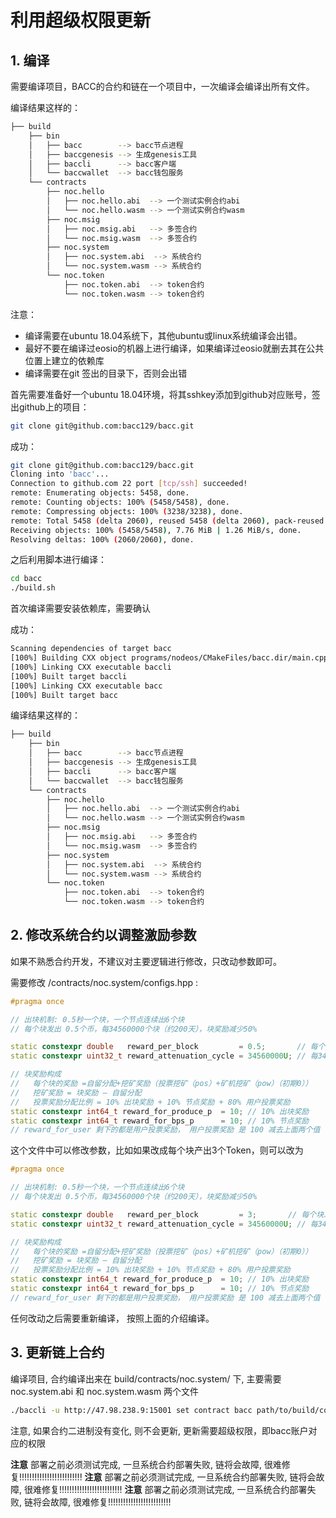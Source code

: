 # 利用超级权限更新

## 1. 编译

需要编译项目，BACC的合约和链在一个项目中，一次编译会编译出所有文件。

编译结果这样的：

```bash
├── build
    ├── bin
    │   ├── bacc        --> bacc节点进程
    │   ├── baccgenesis --> 生成genesis工具
    │   ├── baccli      --> bacc客户端
    │   └── baccwallet  --> bacc钱包服务
    └── contracts
        ├── noc.hello
        │   ├── noc.hello.abi  --> 一个测试实例合约abi
        │   └── noc.hello.wasm --> 一个测试实例合约wasm
        ├── noc.msig
        │   ├── noc.msig.abi   --> 多签合约
        │   └── noc.msig.wasm  --> 多签合约
        ├── noc.system
        │   ├── noc.system.abi  --> 系统合约
        │   └── noc.system.wasm --> 系统合约
        └── noc.token
            ├── noc.token.abi  --> token合约
            └── noc.token.wasm --> token合约
```

注意：

- 编译需要在ubuntu 18.04系统下，其他ubuntu或linux系统编译会出错。
- 最好不要在编译过eosio的机器上进行编译，如果编译过eosio就删去其在公共位置上建立的依赖库
- 编译需要在git 签出的目录下，否则会出错

首先需要准备好一个ubuntu 18.04环境，将其sshkey添加到github对应账号，签出github上的项目：

```bash
git clone git@github.com:bacc129/bacc.git
```

成功：

```bash
git clone git@github.com:bacc129/bacc.git
Cloning into 'bacc'...
Connection to github.com 22 port [tcp/ssh] succeeded!
remote: Enumerating objects: 5458, done.
remote: Counting objects: 100% (5458/5458), done.
remote: Compressing objects: 100% (3238/3238), done.
remote: Total 5458 (delta 2060), reused 5458 (delta 2060), pack-reused 0
Receiving objects: 100% (5458/5458), 7.76 MiB | 1.26 MiB/s, done.
Resolving deltas: 100% (2060/2060), done.
```

之后利用脚本进行编译：

```bash
cd bacc
./build.sh
```

首次编译需要安装依赖库，需要确认

成功：

```bash
Scanning dependencies of target bacc
[100%] Building CXX object programs/nodeos/CMakeFiles/bacc.dir/main.cpp.o
[100%] Linking CXX executable baccli
[100%] Built target baccli
[100%] Linking CXX executable bacc
[100%] Built target bacc
```

编译结果这样的：

```bash
├── build
    ├── bin
    │   ├── bacc        --> bacc节点进程
    │   ├── baccgenesis --> 生成genesis工具
    │   ├── baccli      --> bacc客户端
    │   └── baccwallet  --> bacc钱包服务
    └── contracts
        ├── noc.hello
        │   ├── noc.hello.abi  --> 一个测试实例合约abi
        │   └── noc.hello.wasm --> 一个测试实例合约wasm
        ├── noc.msig
        │   ├── noc.msig.abi   --> 多签合约
        │   └── noc.msig.wasm  --> 多签合约
        ├── noc.system
        │   ├── noc.system.abi  --> 系统合约
        │   └── noc.system.wasm --> 系统合约
        └── noc.token
            ├── noc.token.abi  --> token合约
            └── noc.token.wasm --> token合约
```

## 2. 修改系统合约以调整激励参数

如果不熟悉合约开发，不建议对主要逻辑进行修改，只改动参数即可。

需要修改 /contracts/noc.system/configs.hpp :

```cpp
#pragma once

// 出块机制: 0.5秒一个块，一个节点连续出6个块
// 每个块发出 0.5个币，每34560000个块（约200天），块奖励减少50%

static constexpr double   reward_per_block         = 0.5;       // 每个块发出 0.5个币
static constexpr uint32_t reward_attenuation_cycle = 34560000U; // 每34560000个块（约200天），块奖励减少50%，注意这个修改的话会立即影响，不建议修改，修改前需要仔细阅读代码

// 块奖励构成
//   每个块的奖励 =自留分配+挖矿奖励（投票挖矿（pos）+矿机挖矿（pow）（初期0））
//   挖矿奖励 = 块奖励 — 自留分配
//   投票奖励分配比例 = 10% 出块奖励 + 10% 节点奖励 + 80% 用户投票奖励
static constexpr int64_t reward_for_produce_p  = 10; // 10% 出块奖励
static constexpr int64_t reward_for_bps_p      = 10; // 10% 节点奖励
// reward_for_user 剩下的都是用户投票奖励， 用户投票奖励 是 100 减去上面两个值
```

这个文件中可以修改参数，比如如果改成每个块产出3个Token，则可以改为

```cpp
#pragma once

// 出块机制: 0.5秒一个块，一个节点连续出6个块
// 每个块发出 0.5个币，每34560000个块（约200天），块奖励减少50%

static constexpr double   reward_per_block         = 3;       // 每个块发出 （0.5个币） --> 3
static constexpr uint32_t reward_attenuation_cycle = 34560000U; // 每34560000个块（约200天），块奖励减少50%，注意这个修改的话会立即影响，不建议修改，修改前需要仔细阅读代码

// 块奖励构成
//   每个块的奖励 =自留分配+挖矿奖励（投票挖矿（pos）+矿机挖矿（pow）（初期0））
//   挖矿奖励 = 块奖励 — 自留分配
//   投票奖励分配比例 = 10% 出块奖励 + 10% 节点奖励 + 80% 用户投票奖励
static constexpr int64_t reward_for_produce_p  = 10; // 10% 出块奖励
static constexpr int64_t reward_for_bps_p      = 10; // 10% 节点奖励
// reward_for_user 剩下的都是用户投票奖励， 用户投票奖励 是 100 减去上面两个值
```

任何改动之后需要重新编译， 按照上面的介绍编译。

## 3. 更新链上合约

编译项目, 合约编译出来在 build/contracts/noc.system/ 下, 主要需要 noc.system.abi 和 noc.system.wasm 两个文件

```bash
./baccli -u http://47.98.238.9:15001 set contract bacc path/to/build/contracts/noc.system
```

注意, 如果合约二进制没有变化, 则不会更新, 更新需要超级权限，即bacc账户对应的权限

**注意** 部署之前必须测试完成, 一旦系统合约部署失败, 链将会故障, 很难修复!!!!!!!!!!!!!!!!!!!!!!!!!
**注意** 部署之前必须测试完成, 一旦系统合约部署失败, 链将会故障, 很难修复!!!!!!!!!!!!!!!!!!!!!!!!!
**注意** 部署之前必须测试完成, 一旦系统合约部署失败, 链将会故障, 很难修复!!!!!!!!!!!!!!!!!!!!!!!!!
